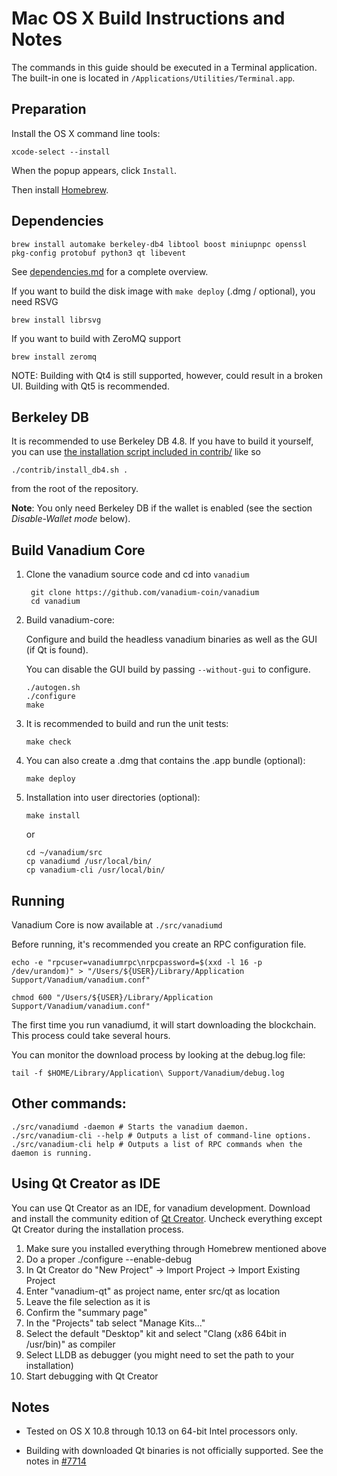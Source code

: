 Mac OS X Build Instructions and Notes
====================================
The commands in this guide should be executed in a Terminal application.
The built-in one is located in `/Applications/Utilities/Terminal.app`.

Preparation
-----------
Install the OS X command line tools:

`xcode-select --install`

When the popup appears, click `Install`.

Then install [Homebrew](https://brew.sh).

Dependencies
----------------------

    brew install automake berkeley-db4 libtool boost miniupnpc openssl pkg-config protobuf python3 qt libevent

See [dependencies.md](dependencies.md) for a complete overview.

If you want to build the disk image with `make deploy` (.dmg / optional), you need RSVG

    brew install librsvg

If you want to build with ZeroMQ support
    
    brew install zeromq

NOTE: Building with Qt4 is still supported, however, could result in a broken UI. Building with Qt5 is recommended.

Berkeley DB
-----------
It is recommended to use Berkeley DB 4.8. If you have to build it yourself,
you can use [the installation script included in contrib/](/contrib/install_db4.sh)
like so

```shell
./contrib/install_db4.sh .
```

from the root of the repository.

**Note**: You only need Berkeley DB if the wallet is enabled (see the section *Disable-Wallet mode* below).

Build Vanadium Core
------------------------

1. Clone the vanadium source code and cd into `vanadium`

        git clone https://github.com/vanadium-coin/vanadium
        cd vanadium

2.  Build vanadium-core:

    Configure and build the headless vanadium binaries as well as the GUI (if Qt is found).

    You can disable the GUI build by passing `--without-gui` to configure.

        ./autogen.sh
        ./configure
        make

3.  It is recommended to build and run the unit tests:

        make check

4.  You can also create a .dmg that contains the .app bundle (optional):

        make deploy

5.  Installation into user directories (optional):

        make install

    or

        cd ~/vanadium/src
        cp vanadiumd /usr/local/bin/
        cp vanadium-cli /usr/local/bin/

Running
-------

Vanadium Core is now available at `./src/vanadiumd`

Before running, it's recommended you create an RPC configuration file.

    echo -e "rpcuser=vanadiumrpc\nrpcpassword=$(xxd -l 16 -p /dev/urandom)" > "/Users/${USER}/Library/Application Support/Vanadium/vanadium.conf"

    chmod 600 "/Users/${USER}/Library/Application Support/Vanadium/vanadium.conf"

The first time you run vanadiumd, it will start downloading the blockchain. This process could take several hours.

You can monitor the download process by looking at the debug.log file:

    tail -f $HOME/Library/Application\ Support/Vanadium/debug.log

Other commands:
-------

    ./src/vanadiumd -daemon # Starts the vanadium daemon.
    ./src/vanadium-cli --help # Outputs a list of command-line options.
    ./src/vanadium-cli help # Outputs a list of RPC commands when the daemon is running.

Using Qt Creator as IDE
------------------------
You can use Qt Creator as an IDE, for vanadium development.
Download and install the community edition of [Qt Creator](https://www.qt.io/download/).
Uncheck everything except Qt Creator during the installation process.

1. Make sure you installed everything through Homebrew mentioned above
2. Do a proper ./configure --enable-debug
3. In Qt Creator do "New Project" -> Import Project -> Import Existing Project
4. Enter "vanadium-qt" as project name, enter src/qt as location
5. Leave the file selection as it is
6. Confirm the "summary page"
7. In the "Projects" tab select "Manage Kits..."
8. Select the default "Desktop" kit and select "Clang (x86 64bit in /usr/bin)" as compiler
9. Select LLDB as debugger (you might need to set the path to your installation)
10. Start debugging with Qt Creator

Notes
-----

* Tested on OS X 10.8 through 10.13 on 64-bit Intel processors only.

* Building with downloaded Qt binaries is not officially supported. See the notes in [#7714](https://github.com/bitcoin/bitcoin/issues/7714)
